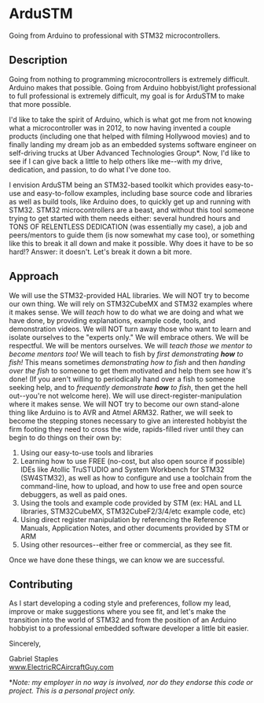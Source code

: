 # ArduSTM
Going from Arduino to professional with STM32 microcontrollers.

## Description
Going from nothing to programming microcontrollers is extremely difficult. Arduino makes that possible. Going from Arduino hobbyist/light professional to full professional is extremely difficult, my goal is for ArduSTM to make that more possible. 

I'd like to take the spirit of Arduino, which is what got me from not knowing what a microcontroller was in 2012, to now having invented a couple products (including one that helped with filming Hollywood movies) and to finally landing my dream job as an embedded systems software engineer on self-driving trucks at Uber Advanced Technologies Group\*. Now, I'd like to see if I can give back a little to help others like me--with my drive, dedication, and passion, to do what I've done too. 

I envision ArduSTM being an STM32-based toolkit which provides easy-to-use and easy-to-follow examples, including base source code and libraries as well as build tools, like Arduino does, to quickly get up and running with STM32. STM32 microcontrollers are a beast, and without this tool someone trying to get started with them needs either: several hundred hours and TONS OF RELENTLESS DEDICATION (was essentially my case), a job and peers/mentors to guide them (is now somewhat my case too), or something like this to break it all down and make it possible. Why does it have to be so hard!? Answer: it doesn't. Let's break it down a bit more.

## Approach
We will use the STM32-provided HAL libraries. We will NOT try to become our own thing. We will rely on STM32CubeMX and STM32 examples where it makes sense. We will *teach* how to do what we are doing and what we have done, by providing explanations, example code, tools, and demonstration videos. We will NOT turn away those who want to learn and isolate ourselves to the "experts only." We will embrace others. We will be respectful. We will be mentors ourselves. We will *teach those we mentor to become mentors too!* We will teach to fish by *first demonstrating **how** to fish!* This means sometimes *demonstrating how to fish* and then *handing over the fish* to someone to get them motivated and help them see how it's done! (If you aren't willing to periodically hand over a fish to someone seeking help, and to *frequently* *demonstrate **how** to fish*, then get the hell out--you're not welcome here). We will use direct-register-manipulation where it makes sense. We will NOT try to become our own stand-alone thing like Arduino is to AVR and Atmel ARM32. Rather, we will seek to become the stepping stones necessary to give an interested hobbyist the firm footing they need to cross the wide, rapids-filled river until they can begin to do things on their own by:
 1. Using our easy-to-use tools and libraries
 2. Learning how to use FREE (no-cost, but also open source if possible) IDEs like Atollic TruSTUDIO and System Workbench for STM32 (SW4STM32), as well as how to configure and use a toolchain from the command-line, how to upload, and how to use free and open source debuggers, as well as paid ones.
 2. Using the tools and example code provided by STM (ex: HAL and LL libraries, STM32CubeMX, STM32CubeF2/3/4/etc example code, etc)
 3. Using direct register manipulation by referencing the Reference Manuals, Application Notes, and other documents provided by STM or ARM
 4. Using other resources--either free or commercial, as they see fit. 

Once we have done these things, we can know we are successful. 

## Contributing

As I start developing a coding style and preferences, follow my lead, improve or make suggestions where you see fit, and let's make the transition into the world of STM32 and from the position of an Arduino hobbyist to a professional embedded software developer a little bit easier.

Sincerely,

Gabriel Staples  
www.ElectricRCAircraftGuy.com

\**Note: my employer in no way is involved, nor do they endorse this code or project. This is a personal project only.*
 
